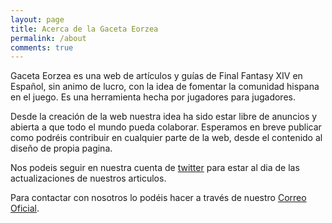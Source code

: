 ```yaml
---
layout: page
title: Acerca de la Gaceta Eorzea
permalink: /about
comments: true
---
```


Gaceta Eorzea es una web de artículos y guías de Final Fantasy XIV en Español, sin animo de lucro, con la idea de fomentar la comunidad hispana en el juego. Es una herramienta hecha por jugadores para jugadores.

Desde la creación de la web nuestra idea ha sido estar libre de anuncios y abierta a que todo el mundo pueda colaborar. Esperamos en breve publicar como podréis contribuir en cualquier parte de la web, desde el contenido al diseño de propia pagina.

 Nos podeis seguir en nuestra cuenta de <a href="https://twitter.com/GacetaEorzea"><i class="fab fa-twitter"></i>twitter</a> para estar al dia de las actualizaciones de nuestros articulos.

 Para contactar con nosotros lo podéis hacer a través de nuestro [Correo Oficial](mailto:gaceta.eorzea@gmail.com).

